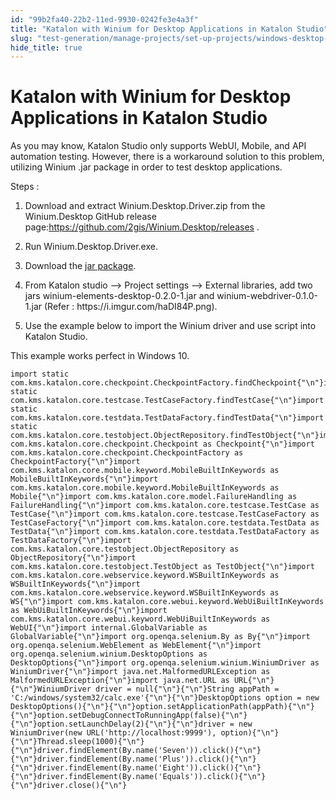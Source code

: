 ```yaml
---
id: "99b2fa40-22b2-11ed-9930-0242fe3e4a3f"
title: "Katalon with Winium for Desktop Applications in Katalon Studio"
slug: "test-generation/manage-projects/set-up-projects/windows-desktop-apps-testing/katalon-with-winium-for-desktop-applications-in-katalon-studio"
hide_title: true
---
```


# <a id="id" class="anchor_top_offset"/><a id="ariaid-title1" class="anchor_top_offset"/>Katalon with Winium for Desktop Applications in <span xmlns="http://www.w3.org/1999/xhtml" className="ph">Katalon Studio</span> 

<p xmlns="http://www.w3.org/1999/xhtml" className="p">As you may know, <span className="ph">Katalon Studio</span> only supports WebUI, Mobile, and   API automation testing. However, there is a workaround solution to   this problem, utilizing Winium .jar package in order to test   desktop applications.</p> 
<div xmlns="http://www.w3.org/1999/xhtml" className="p">Steps :<ol className="ol"><li className="li"><p className="p">Download and extract Winium.Desktop.Driver.zip from the Winium.Desktop GitHub release page:<a className="xref j-external-link" href="https://github.com/2gis/Winium.Desktop/releases" target="_blank">https://github.com/2gis/Winium.Desktop/releases</a> .</p></li><li className="li"><p className="p">Run
        Winium.Desktop.Driver.exe.</p></li><li className="li"><p className="p">Download the <a className="xref j-external-link" href="https://jar-download.com/?search_box=com.github.2gis.winium" target="_blank">jar
          package</a>. </p></li><li className="li"><p className="p">From Katalon studio --&gt; Project settings --&gt;
        External libraries, add two jars
        winium-elements-desktop-0.2.0-1.jar and
        winium-webdriver-0.1.0-1.jar (Refer :
        https://i.imgur.com/haDI84P.png).</p></li><li className="li"><p className="p">Use the example below to import
        the Winium driver and use script into Katalon Studio.</p></li></ol> </div>
<p xmlns="http://www.w3.org/1999/xhtml" className="p">This example works perfect in Windows 10.</p> 
<pre xmlns="http://www.w3.org/1999/xhtml" className="pre codeblock"><code>import static com.kms.katalon.core.checkpoint.CheckpointFactory.findCheckpoint{"\n"}import static com.kms.katalon.core.testcase.TestCaseFactory.findTestCase{"\n"}import static com.kms.katalon.core.testdata.TestDataFactory.findTestData{"\n"}import static com.kms.katalon.core.testobject.ObjectRepository.findTestObject{"\n"}import com.kms.katalon.core.checkpoint.Checkpoint as Checkpoint{"\n"}import com.kms.katalon.core.checkpoint.CheckpointFactory as CheckpointFactory{"\n"}import com.kms.katalon.core.mobile.keyword.MobileBuiltInKeywords as MobileBuiltInKeywords{"\n"}import com.kms.katalon.core.mobile.keyword.MobileBuiltInKeywords as Mobile{"\n"}import com.kms.katalon.core.model.FailureHandling as FailureHandling{"\n"}import com.kms.katalon.core.testcase.TestCase as TestCase{"\n"}import com.kms.katalon.core.testcase.TestCaseFactory as TestCaseFactory{"\n"}import com.kms.katalon.core.testdata.TestData as TestData{"\n"}import com.kms.katalon.core.testdata.TestDataFactory as TestDataFactory{"\n"}import com.kms.katalon.core.testobject.ObjectRepository as ObjectRepository{"\n"}import com.kms.katalon.core.testobject.TestObject as TestObject{"\n"}import com.kms.katalon.core.webservice.keyword.WSBuiltInKeywords as WSBuiltInKeywords{"\n"}import com.kms.katalon.core.webservice.keyword.WSBuiltInKeywords as WS{"\n"}import com.kms.katalon.core.webui.keyword.WebUiBuiltInKeywords as WebUiBuiltInKeywords{"\n"}import com.kms.katalon.core.webui.keyword.WebUiBuiltInKeywords as WebUI{"\n"}import internal.GlobalVariable as GlobalVariable{"\n"}import org.openqa.selenium.By as By{"\n"}import org.openqa.selenium.WebElement as WebElement{"\n"}import org.openqa.selenium.winium.DesktopOptions as DesktopOptions{"\n"}import org.openqa.selenium.winium.WiniumDriver as WiniumDriver{"\n"}import java.net.MalformedURLException as MalformedURLException{"\n"}import java.net.URL as URL{"\n"}{"\n"}WiniumDriver driver = null{"\n"}{"\n"}String appPath = 'C:/windows/system32/calc.exe'{"\n"}{"\n"}DesktopOptions option = new DesktopOptions(){"\n"}{"\n"}option.setApplicationPath(appPath){"\n"}{"\n"}option.setDebugConnectToRunningApp(false){"\n"}{"\n"}option.setLaunchDelay(2){"\n"}{"\n"}driver = new WiniumDriver(new URL('http://localhost:9999'), option){"\n"}{"\n"}Thread.sleep(1000){"\n"}{"\n"}driver.findElement(By.name('Seven')).click(){"\n"}{"\n"}driver.findElement(By.name('Plus')).click(){"\n"}{"\n"}driver.findElement(By.name('Eight')).click(){"\n"}{"\n"}driver.findElement(By.name('Equals')).click(){"\n"}{"\n"}driver.close(){"\n"}</code></pre> 
